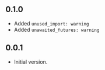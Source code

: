 ## 0.1.0
- Added `unused_import: warning`
- Added `unawaited_futures: warning`

## 0.0.1
- Initial version.
